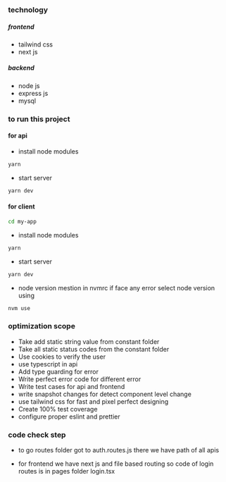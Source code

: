 ### technology

##### frontend

- tailwind css
- next js

##### backend

- node js
- express js
- mysql

### to run this project 

#### for api

- install node modules
```bash
yarn
```

- start server 
```bash
yarn dev
```

#### for client

```bash
cd my-app
```


- install node modules
```bash
yarn
```

- start server 
```bash
yarn dev
```

- node version mestion in nvmrc if face any error select node version using

```bash
nvm use
```


### optimization scope
- Take add static string value from constant folder
- Take all static status codes from the constant folder
- Use cookies to verify the user
- use typescript in api
- Add type guarding for error
- Write perfect error code for different error
- Write test cases for api and frontend 
- write snapshot changes for detect component level change
- use tailwind css for fast and pixel perfect designing
- Create 100% test coverage
- configure proper eslint and prettier

### code check step

-  to go routes folder got to auth.routes.js there we have path of all apis


- for frontend we have next js and file based routing so code of login routes is in  pages folder login.tsx


